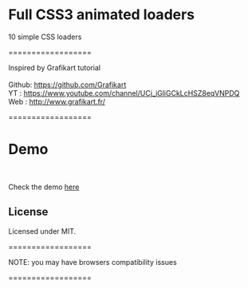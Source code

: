 Full CSS3 animated loaders
==================

<p>10 simple CSS loaders</p>
==================

Inspired by Grafikart tutorial <br> <br>
Github: https://github.com/Grafikart <br>
YT : https://www.youtube.com/channel/UCj_iGliGCkLcHSZ8eqVNPDQ <br>
Web : http://www.grafikart.fr/

==================
<h1>Demo</h1>
<br>

Check the demo <a href="http://albapasta.com/ressources/CSS-Animated-LoadersV1/" target="_blank" title="CSS loader animation demo">here</a>

<h2>License</h2>
Licensed under MIT.

==================

<p>NOTE: you may have browsers compatibility issues</p>

==================
